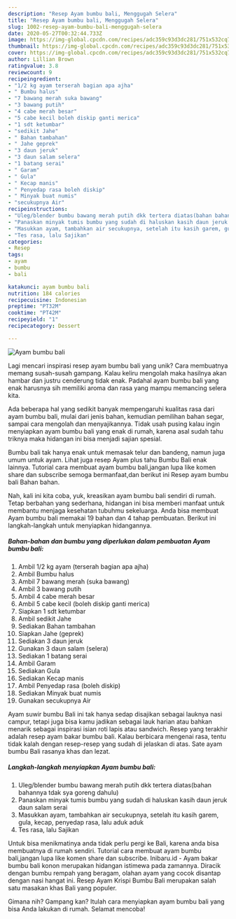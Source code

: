 ```yaml
---
description: "Resep Ayam bumbu bali, Menggugah Selera"
title: "Resep Ayam bumbu bali, Menggugah Selera"
slug: 1002-resep-ayam-bumbu-bali-menggugah-selera
date: 2020-05-27T00:32:44.733Z
image: https://img-global.cpcdn.com/recipes/adc359c93d3dc281/751x532cq70/ayam-bumbu-bali-foto-resep-utama.jpg
thumbnail: https://img-global.cpcdn.com/recipes/adc359c93d3dc281/751x532cq70/ayam-bumbu-bali-foto-resep-utama.jpg
cover: https://img-global.cpcdn.com/recipes/adc359c93d3dc281/751x532cq70/ayam-bumbu-bali-foto-resep-utama.jpg
author: Lillian Brown
ratingvalue: 3.8
reviewcount: 9
recipeingredient:
- "1/2 kg ayam terserah bagian apa ajha"
- " Bumbu halus"
- "7 bawang merah suka bawang"
- "3 bawang putih"
- "4 cabe merah besar"
- "5 cabe kecil boleh diskip ganti merica"
- "1 sdt ketumbar"
- "sedikit Jahe"
- " Bahan tambahan"
- " Jahe geprek"
- "3 daun jeruk"
- "3 daun salam selera"
- "1 batang serai"
- " Garam"
- " Gula"
- " Kecap manis"
- " Penyedap rasa boleh diskip"
- " Minyak buat numis"
- "secukupnya Air"
recipeinstructions:
- "Uleg/blender bumbu bawang merah putih dkk tertera diatas(bahan bahannya tdak sya goreng dahulu)"
- "Panaskan minyak tumis bumbu yang sudah di haluskan kasih daun jeruk daun salam serai"
- "Masukkan ayam, tambahkan air secukupnya, setelah itu kasih garem, gula, kecap, penyedap rasa, lalu aduk aduk"
- "Tes rasa, lalu Sajikan"
categories:
- Resep
tags:
- ayam
- bumbu
- bali

katakunci: ayam bumbu bali 
nutrition: 184 calories
recipecuisine: Indonesian
preptime: "PT32M"
cooktime: "PT42M"
recipeyield: "1"
recipecategory: Dessert

---
```



![Ayam bumbu bali](https://img-global.cpcdn.com/recipes/adc359c93d3dc281/751x532cq70/ayam-bumbu-bali-foto-resep-utama.jpg)

Lagi mencari inspirasi resep ayam bumbu bali yang unik? Cara membuatnya memang susah-susah gampang. Kalau keliru mengolah maka hasilnya akan hambar dan justru cenderung tidak enak. Padahal ayam bumbu bali yang enak harusnya sih memiliki aroma dan rasa yang mampu memancing selera kita.

Ada beberapa hal yang sedikit banyak mempengaruhi kualitas rasa dari ayam bumbu bali, mulai dari jenis bahan, kemudian pemilihan bahan segar, sampai cara mengolah dan menyajikannya. Tidak usah pusing kalau ingin menyiapkan ayam bumbu bali yang enak di rumah, karena asal sudah tahu triknya maka hidangan ini bisa menjadi sajian spesial.

Bumbu bali tak hanya enak untuk memasak telur dan bandeng, namun juga umum untuk ayam. Lihat juga resep Ayam plus tahu Bumbu Bali enak lainnya. Tutorial cara membuat ayam bumbu bali,jangan lupa like komen share dan subscribe semoga bermanfaat,dan berikut ini Resep ayam bumbu bali Bahan bahan.


Nah, kali ini kita coba, yuk, kreasikan ayam bumbu bali sendiri di rumah. Tetap berbahan yang sederhana, hidangan ini bisa memberi manfaat untuk membantu menjaga kesehatan tubuhmu sekeluarga. Anda bisa membuat Ayam bumbu bali memakai 19 bahan dan 4 tahap pembuatan. Berikut ini langkah-langkah untuk menyiapkan hidangannya.

<!--inarticleads1-->

##### Bahan-bahan dan bumbu yang diperlukan dalam pembuatan Ayam bumbu bali:

1. Ambil 1/2 kg ayam (terserah bagian apa ajha)
1. Ambil  Bumbu halus
1. Ambil 7 bawang merah (suka bawang)
1. Ambil 3 bawang putih
1. Ambil 4 cabe merah besar
1. Ambil 5 cabe kecil (boleh diskip ganti merica)
1. Siapkan 1 sdt ketumbar
1. Ambil sedikit Jahe
1. Sediakan  Bahan tambahan
1. Siapkan  Jahe (geprek)
1. Sediakan 3 daun jeruk
1. Gunakan 3 daun salam (selera)
1. Sediakan 1 batang serai
1. Ambil  Garam
1. Sediakan  Gula
1. Sediakan  Kecap manis
1. Ambil  Penyedap rasa (boleh diskip)
1. Sediakan  Minyak buat numis
1. Gunakan secukupnya Air


Ayam suwir bumbu Bali ini tak hanya sedap disajikan sebagai lauknya nasi campur, tetapi juga bisa kamu jadikan sebagai lauk harian atau bahkan menarik sebagai inspirasi isian roti lapis atau sandwich. Resep yang terakhir adalah resep ayam bakar bumbu bali. Kalau berbicara mengenai rasa, tentu tidak kalah dengan resep-resep yang sudah di jelaskan di atas. Sate ayam bumbu Bali rasanya khas dan lezat. 

<!--inarticleads2-->

##### Langkah-langkah menyiapkan Ayam bumbu bali:

1. Uleg/blender bumbu bawang merah putih dkk tertera diatas(bahan bahannya tdak sya goreng dahulu)
1. Panaskan minyak tumis bumbu yang sudah di haluskan kasih daun jeruk daun salam serai
1. Masukkan ayam, tambahkan air secukupnya, setelah itu kasih garem, gula, kecap, penyedap rasa, lalu aduk aduk
1. Tes rasa, lalu Sajikan


Untuk bisa menikmatinya anda tidak perlu pergi ke Bali, karena anda bisa membuatnya di rumah sendiri. Tutorial cara membuat ayam bumbu bali,jangan lupa like komen share dan subscribe. Inibaru.id - Ayam bakar bumbu bali konon merupakan hidangan istimewa pada zamannya. Diracik dengan bumbu rempah yang beragam, olahan ayam yang cocok disantap dengan nasi hangat ini. Resep Ayam Krispi Bumbu Bali merupakan salah satu masakan khas Bali yang populer. 

Gimana nih? Gampang kan? Itulah cara menyiapkan ayam bumbu bali yang bisa Anda lakukan di rumah. Selamat mencoba!
